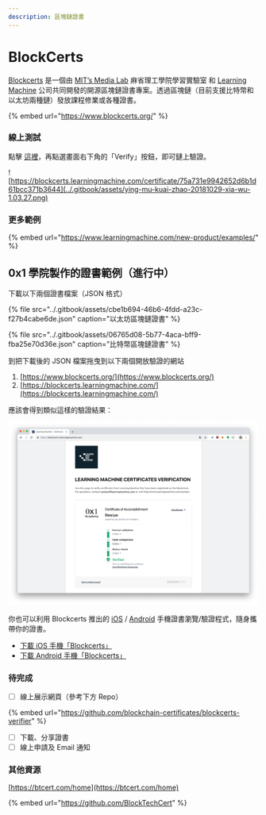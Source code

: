 ```yaml
---
description: 區塊鏈證書
---
```


# BlockCerts

[Blockcerts](https://www.blockcerts.org/) 是一個由  [MIT’s Media Lab](http://learn.media.mit.edu/) 麻省理工學院學習實驗室 和 [Learning Machine](http://www.learningmachine.com/) 公司共同開發的開源區塊鏈證書專案。透過區塊鏈（目前支援比特幣和以太坊兩種鏈）發放課程修業或各種證書。

{% embed url="https://www.blockcerts.org/" %}

### 線上測試

點擊 [這裡](https://blockcerts.learningmachine.com/certificate/75a731e9942652d6b1d61bcc371b3644)，再點選畫面右下角的「Verify」按鈕，即可鏈上驗證。

![https://blockcerts.learningmachine.com/certificate/75a731e9942652d6b1d61bcc371b3644](../.gitbook/assets/ying-mu-kuai-zhao-20181029-xia-wu-1.03.27.png)

### 更多範例

{% embed url="https://www.learningmachine.com/new-product/examples/" %}

## 0x1 學院製作的證書範例（進行中）

下載以下兩個證書檔案（JSON 格式）

{% file src="../.gitbook/assets/cbe1b694-46b6-4fdd-a23c-f27b4cabe6de.json" caption="以太坊區塊鏈證書" %}

{% file src="../.gitbook/assets/06765d08-5b77-4aca-bff9-fba25e70d36e.json" caption="比特幣區塊鏈證書" %}

到把下載後的 JSON 檔案拖曳到以下兩個開放驗證的網站

1. [https://www.blockcerts.org/](https://www.blockcerts.org/)
2. [https://blockcerts.learningmachine.com/](https://blockcerts.learningmachine.com/)

應該會得到類似這樣的驗證結果：

![](../.gitbook/assets/ying-mu-kuai-zhao-20181029-xia-wu-1.09.27.png)

你也可以利用 Blockcerts 推出的 [iOS](https://itunes.apple.com/us/app/blockcerts-wallet/id1146921514?mt=8) / [Android](https://play.google.com/store/apps/details?id=com.learningmachine.android.app&hl=en) 手機證書瀏覽/驗證程式，隨身攜帶你的證書。

* [下載 iOS 手機「Blockcerts」](https://itunes.apple.com/us/app/blockcerts-wallet/id1146921514?mt=8)
* [下載 Android 手機「Blockcerts」](https://play.google.com/store/apps/details?id=com.learningmachine.android.app&hl=en)

### 待完成

* [ ] 線上展示網頁（參考下方 Repo）

{% embed url="https://github.com/blockchain-certificates/blockcerts-verifier" %}

* [ ] 下載、分享證書
* [ ] 線上申請及 Email 通知

### 其他資源

[https://btcert.com/home](https://btcert.com/home) 

{% embed url="https://github.com/BlockTechCert" %}

